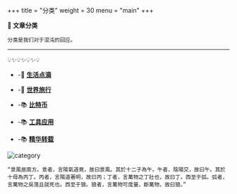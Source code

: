 +++
title = "分类"
weight = 30
menu = "main"
+++

**🐌  文章分类**

`分类是我们对于混沌的回应。`

---

💡✨💡✨💡✨💡

* -📘 **[生活点滴](https://reardonyang.com/blog/%E7%94%9F%E6%B4%BB%E7%82%B9%E6%BB%B4/)**

* -📘 **[世界旅行](https://reardonyang.com/blog/%E4%B8%96%E7%95%8C%E6%97%85%E8%A1%8C/)**

* -📚 **[比特币](https://reardonyang.com/blog/%E6%AF%94%E7%89%B9%E5%B8%81/)**

* -📚 **[工具应用](https://reardonyang.com/blog/%E6%93%8D%E4%BD%9C%E6%95%99%E7%A8%8B/)**

* -📚 **[精华转载](https://reardonyang.com/blog/%E7%B2%BE%E5%8D%8E%E8%BD%AC%E8%BD%BD/)**

![category](/images/category.jpg)

`“景風居南方。景者，言陽氣道竟，故曰景風。其於十二子為午。午者，陰陽交，故曰午。其於十母為丙丁。丙者，言陽道著明，故曰丙；丁者，言萬物之丁壯也，故曰丁。西至于弧。弧者，言萬物之吳落且就死也。西至于狼。狼者，言萬物可度量，斷萬物，故曰狼。”`